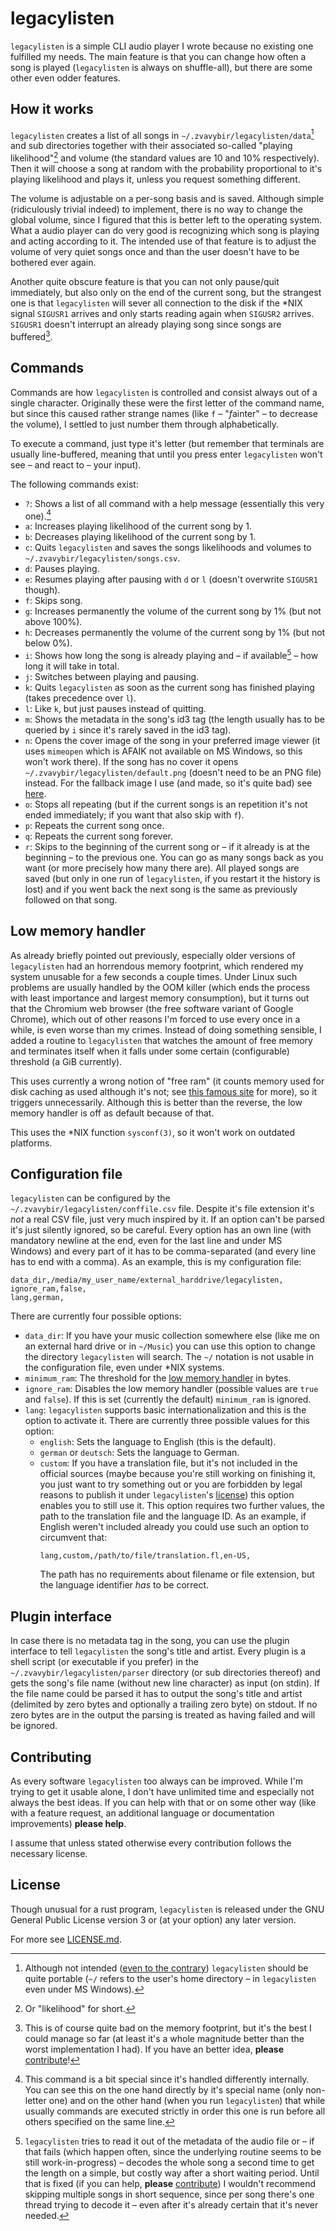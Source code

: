 # legacylisten
`legacylisten` is a simple CLI audio player I wrote because no
existing one fulfilled my needs.  The main feature is that you can
change how often a song is played (`legacylisten` is always on
shuffle-all), but there are some other even odder features.

## How it works
`legacylisten` creates a list of all songs in
`~/.zvavybir/legacylisten/data`[^1] and sub directories together with
their associated so-called "playing likelihood"[^2] and volume (the
standard values are 10 and 10% respectively).  Then it will choose a
song at random with the probability proportional to it's playing
likelihood and plays it, unless you request something different.

The volume is adjustable on a per-song basis and is saved.  Although
simple (ridiculously trivial indeed) to implement, there is no way to
change the global volume, since I figured that this is better left to
the operating system.  What a audio player can do very good is
recognizing which song is playing and acting according to it.  The
intended use of that feature is to adjust the volume of very quiet
songs once and than the user doesn't have to be bothered ever again.

Another quite obscure feature is that you can not only pause/quit
immediately, but also only on the end of the current song, but the
strangest one is that `legacylisten` will sever all connection to the
disk if the *NIX signal `SIGUSR1` arrives and only starts reading
again when `SIGUSR2` arrives.  `SIGUSR1` doesn't interrupt an already
playing song since songs are buffered[^3].

## Commands
Commands are how `legacylisten` is controlled and consist always out
of a single character.  Originally these were the first letter of the
command name, but since this caused rather strange names (like `f` –
"*f*ainter" – to decrease the volume), I settled to just number them
through alphabetically.

To execute a command, just type it's letter (but remember that
terminals are usually line-buffered, meaning that until you press
enter `legacylisten` won't see – and react to – your input).

The following commands exist:

* `?`: Shows a list of all command with a help message (essentially
  this very one).[^4]
* `a`: Increases playing likelihood of the current song by 1.
* `b`: Decreases playing likelihood of the current song by 1.
* `c`: Quits `legacylisten` and saves the songs likelihoods and
  volumes to `~/.zvavybir/legacylisten/songs.csv`.
* `d`: Pauses playing.
* `e`: Resumes playing after pausing with `d` or `l` (doesn't
  overwrite `SIGUSR1` though).
* `f`: Skips song.
* `g`: Increases permanently the volume of the current song by 1% (but
  not above 100%).
* `h`: Decreases permanently the volume of the current song by 1% (but
  not below 0%).
* `i`: Shows how long the song is already playing and – if
  available[^5] – how long it will take in total.
* `j`: Switches between playing and pausing.
* `k`: Quits `legacylisten` as soon as the current song has finished
  playing (takes precedence over `l`).
* `l`: Like `k`, but just pauses instead of quitting.
* `m`: Shows the metadata in the song's id3 tag (the length usually
  has to be queried by `i` since it's rarely saved in the id3 tag).
* `n`: Opens the cover image of the song in your preferred image viewer
  (it uses `mimeopen` which is AFAIK not available on MS Windows, so
  this won't work there).  If the song has no cover it opens
  `~/.zvavybir/legacylisten/default.png` (doesn't need to be an PNG
  file) instead.  For the fallback image I use (and made, so it's
  quite bad) see
  [here](https://github.com/zvavybir/legacylisten/blob/master/imgs/default.png).
* `o`: Stops all repeating (but if the current songs is an repetition
  it's not ended immediately; if you want that also skip with `f`).
* `p`: Repeats the current song once.
* `q`: Repeats the current song forever.
* `r`: Skips to the beginning of the current song or – if it already
  is at the beginning – to the previous one.  You can go as many songs
  back as you want (or more precisely how many there are).  All played
  songs are saved (but only in one run of `legacylisten`, if you
  restart it the history is lost) and if you went back the next song
  is the same as previously followed on that song.

## Low memory handler
As already briefly pointed out previously, especially older versions
of `legacylisten` had an horrendous memory footprint, which rendered
my system unusable for a few seconds a couple times.  Under Linux such
problems are usually handled by the OOM killer (which ends the process
with least importance and largest memory consumption), but it turns
out that the Chromium web browser (the free software variant of Google
Chrome), which out of other reasons I'm forced to use every once in a
while, is even worse than my crimes.  Instead of doing something
sensible, I added a routine to `legacylisten` that watches the amount
of free memory and terminates itself when it falls under some certain
(configurable) threshold (a GiB currently).

This uses currently a wrong notion of "free ram" (it counts memory
used for disk caching as used although it's not; see [this famous
site](https://www.linuxatemyram.com/) for more), so it triggers
unnecessarily.  Although this is better than the reverse, the low
memory handler is off as default because of that.

This uses the *NIX function `sysconf(3)`, so it won't work on outdated
platforms.

## Configuration file
`legacylisten` can be configured by the
`~/.zvavybir/legacylisten/conffile.csv` file.  Despite it's file
extension it's *not* a real CSV file, just very much inspired by it.
If an option can't be parsed it's just silently ignored, so be
careful.  Every option has an own line (with mandatory newline at the
end, even for the last line and under MS Windows) and every part of it
has to be comma-separated (and every line has to end with a comma).
As an example, this is my configuration file:
```
data_dir,/media/my_user_name/external_harddrive/legacylisten,
ignore_ram,false,
lang,german,
```
There are currently four possible options:
* `data_dir`: If you have your music collection somewhere else (like
  me on an external hard drive or in `~/Music`) you can use this
  option to change the directory `legacylisten` will search.  The `~/`
  notation is not usable in the configuration file, even under *NIX
  systems.
* `minimum_ram`: The threshold for the [low memory
  handler](#low-memory-handler) in bytes.
* `ignore_ram`: Disables the low memory handler (possible values are
  `true` and `false`).  If this is set (currently the default)
  `minimum_ram` is ignored.
* `lang`: `legacylisten` supports basic internationalization and this
  is the option to activate it.  There are currently three possible
  values for this option:
  * `english`: Sets the language to English (this is the default).
  * `german` or `deutsch`: Sets the language to German.
  * `custom`: If you have a translation file, but it's not included in
    the official sources (maybe because you're still working on
    finishing it, you just want to try something out or you are
    forbidden by legal reasons to publish it under `legacylisten`'s
    [license](#license)) this option enables you to still use it.
    This option requires two further values, the path to the
    translation file and the language ID.  As an example, if English
    weren't included already you could use such an option to
    circumvent that:
	```
	lang,custom,/path/to/file/translation.fl,en-US,
	```
	The path has no requirements about filename or file
    extension, but the language identifier *has* to be correct.

## Plugin interface
In case there is no metadata tag in the song, you can use the plugin
interface to tell `legacylisten` the song's title and artist.  Every
plugin is a shell script (or executable if you prefer) in the
`~/.zvavybir/legacylisten/parser` directory (or sub directories
thereof) and gets the song's file name (without new line character) as
input (on stdin).  If the file name could be parsed it has to output
the song's title and artist (delimited by zero bytes and optionally a
trailing zero byte) on stdout.  If no zero bytes are in the output the
parsing is treated as having failed and will be ignored.

## Contributing
As every software `legacylisten` too always can be improved.  While
I'm trying to get it usable alone, I don't have unlimited time and
especially not always the best ideas.  If you can help with that or on
some other way (like with a feature request, an additional language or
documentation improvements) **please help**.

I assume that unless stated otherwise every contribution follows the
necessary license.

## License
Though unusual for a rust program, `legacylisten` is released under
the GNU General Public License version 3 or (at your option) any later
version.

For more see
[LICENSE.md](https://github.com/zvavybir/legacylisten/blob/master/LICENSE.md).

[^1]: Although not intended ([even to the
    contrary](https://www.fefe.de/nowindows/)) `legacylisten` should
    be quite portable (`~/` refers to the user's home directory – in
    `legacylisten` even under MS Windows).

[^2]: Or "likelihood" for short.

[^3]: This is of course quite bad on the memory footprint, but it's
    the best I could manage so far (at least it's a whole magnitude
    better than the worst implementation I had).  If you have an
    better idea, **please** [contribute](#contributing)!

[^4]: This command is a bit special since it's handled differently
    internally.  You can see this on the one hand directly by it's
    special name (only non-letter one) and on the other hand (when you
    run `legacylisten`) that while usually commands are executed
    strictly in order this one is run before all others specified on
    the same line.

[^5]: `legacylisten` tries to read it out of the metadata of the audio
    file or – if that fails (which happen often, since the underlying
    routine seems to be still work-in-progress) – decodes the whole
    song a second time to get the length on a simple, but costly way
    after a short waiting period.  Until that is fixed (if you can
    help, **please** [contribute](#contributing)) I wouldn't recommend
    skipping multiple songs in short sequence, since per song there's
    one thread trying to decode it – even after it's already certain
    that it's never needed.
